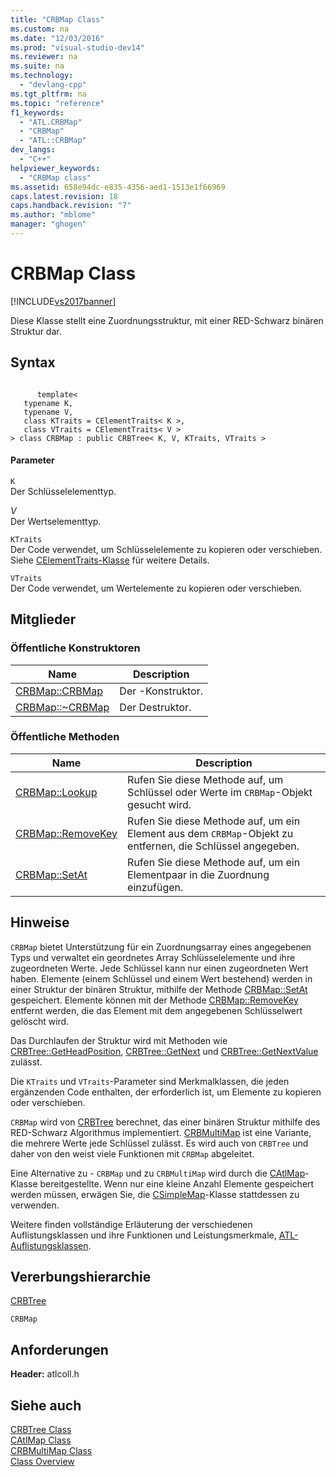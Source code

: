 ```yaml
---
title: "CRBMap Class"
ms.custom: na
ms.date: "12/03/2016"
ms.prod: "visual-studio-dev14"
ms.reviewer: na
ms.suite: na
ms.technology: 
  - "devlang-cpp"
ms.tgt_pltfrm: na
ms.topic: "reference"
f1_keywords: 
  - "ATL.CRBMap"
  - "CRBMap"
  - "ATL::CRBMap"
dev_langs: 
  - "C++"
helpviewer_keywords: 
  - "CRBMap class"
ms.assetid: 658e94dc-e835-4356-aed1-1513e1f66969
caps.latest.revision: 18
caps.handback.revision: "7"
ms.author: "mblome"
manager: "ghogen"
---
```

# CRBMap Class
[!INCLUDE[vs2017banner](../../assembler/inline/includes/vs2017banner.md)]

Diese Klasse stellt eine Zuordnungsstruktur, mit einer RED\-Schwarz binären Struktur dar.  
  
## Syntax  
  
```  
  
      template<   
   typename K,  
   typename V,  
   class KTraits = CElementTraits< K >,  
   class VTraits = CElementTraits< V >   
> class CRBMap : public CRBTree< K, V, KTraits, VTraits >  
```  
  
#### Parameter  
 `K`  
 Der Schlüsselelementtyp.  
  
 *V*  
 Der Wertselementtyp.  
  
 `KTraits`  
 Der Code verwendet, um Schlüsselelemente zu kopieren oder verschieben.  Siehe [CElementTraits\-Klasse](../../atl/reference/celementtraits-class.md) für weitere Details.  
  
 `VTraits`  
 Der Code verwendet, um Wertelemente zu kopieren oder verschieben.  
  
## Mitglieder  
  
### Öffentliche Konstruktoren  
  
|Name|Description|  
|----------|-----------------|  
|[CRBMap::CRBMap](../Topic/CRBMap::CRBMap.md)|Der \-Konstruktor.|  
|[CRBMap::~CRBMap](../Topic/CRBMap::~CRBMap.md)|Der Destruktor.|  
  
### Öffentliche Methoden  
  
|Name|Description|  
|----------|-----------------|  
|[CRBMap::Lookup](../Topic/CRBMap::Lookup.md)|Rufen Sie diese Methode auf, um Schlüssel oder Werte im `CRBMap`\-Objekt gesucht wird.|  
|[CRBMap::RemoveKey](../Topic/CRBMap::RemoveKey.md)|Rufen Sie diese Methode auf, um ein Element aus dem `CRBMap`\-Objekt zu entfernen, die Schlüssel angegeben.|  
|[CRBMap::SetAt](../Topic/CRBMap::SetAt.md)|Rufen Sie diese Methode auf, um ein Elementpaar in die Zuordnung einzufügen.|  
  
## Hinweise  
 `CRBMap` bietet Unterstützung für ein Zuordnungsarray eines angegebenen Typs und verwaltet ein geordnetes Array Schlüsselelemente und ihre zugeordneten Werte.  Jede Schlüssel kann nur einen zugeordneten Wert haben.  Elemente \(einem Schlüssel und einem Wert bestehend\) werden in einer Struktur der binären Struktur, mithilfe der Methode [CRBMap::SetAt](../Topic/CRBMap::SetAt.md) gespeichert.  Elemente können mit der Methode [CRBMap::RemoveKey](../Topic/CRBMap::RemoveKey.md) entfernt werden, die das Element mit dem angegebenen Schlüsselwert gelöscht wird.  
  
 Das Durchlaufen der Struktur wird mit Methoden wie [CRBTree::GetHeadPosition](../Topic/CRBTree::GetHeadPosition.md), [CRBTree::GetNext](../Topic/CRBTree::GetNext.md) und [CRBTree::GetNextValue](../Topic/CRBTree::GetNextValue.md) zulässt.  
  
 Die `KTraits` und `VTraits`\-Parameter sind Merkmalklassen, die jeden ergänzenden Code enthalten, der erforderlich ist, um Elemente zu kopieren oder verschieben.  
  
 `CRBMap` wird von [CRBTree](../../atl/reference/crbtree-class.md) berechnet, das einer binären Struktur mithilfe des RED\-Schwarz Algorithmus implementiert.  [CRBMultiMap](../../atl/reference/crbmultimap-class.md) ist eine Variante, die mehrere Werte jede Schlüssel zulässt.  Es wird auch von `CRBTree` und daher von den weist viele Funktionen mit `CRBMap` abgeleitet.  
  
 Eine Alternative zu \- `CRBMap` und zu `CRBMultiMap` wird durch die [CAtlMap](../../atl/reference/catlmap-class.md)\-Klasse bereitgestellte.  Wenn nur eine kleine Anzahl Elemente gespeichert werden müssen, erwägen Sie, die [CSimpleMap](../../atl/reference/csimplemap-class.md)\-Klasse stattdessen zu verwenden.  
  
 Weitere finden vollständige Erläuterung der verschiedenen Auflistungsklassen und ihre Funktionen und Leistungsmerkmale, [ATL\-Auflistungsklassen](../../atl/atl-collection-classes.md).  
  
## Vererbungshierarchie  
 [CRBTree](../../atl/reference/crbtree-class.md)  
  
 `CRBMap`  
  
## Anforderungen  
 **Header:** atlcoll.h  
  
## Siehe auch  
 [CRBTree Class](../../atl/reference/crbtree-class.md)   
 [CAtlMap Class](../../atl/reference/catlmap-class.md)   
 [CRBMultiMap Class](../../atl/reference/crbmultimap-class.md)   
 [Class Overview](../../atl/atl-class-overview.md)